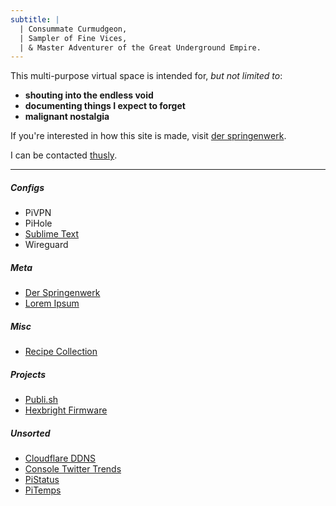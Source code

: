 ```yaml
---
subtitle: |
  | Consummate Curmudgeon,
  | Sampler of Fine Vices,
  | & Master Adventurer of the Great Underground Empire.
---
```


This multi-purpose virtual space is intended for, *but not limited to*:

- **shouting into the endless void**
- **documenting things I expect to forget**
- **malignant nostalgia**

If you're interested in how this site is made, visit [der springenwerk](/meta/der-springenwerk.html).

I can be contacted [thusly](mailto:jeremy@01001010.net?subject=Hi!).

---

##### Configs
- PiVPN
- PiHole
- [Sublime Text](/conf/sublime-text.html)
- Wireguard

##### Meta
- [Der Springenwerk](/meta/der-springenwerk.html)
- [Lorem Ipsum](/meta/lorem-ipsum.html)

##### Misc
- [Recipe Collection](/misc/recipes.html)


##### Projects
- [Publi.sh](https://www.github.com/subcurmudgeon/publi.sh)
- [Hexbright Firmware](https://www.github.com/subcurmudgeon/hexbright-firmware)

##### Unsorted
- [Cloudflare DDNS](/unsorted/cloudflare-ddns.html)
- [Console Twitter Trends](/unsorted/twittertrends.html)
- [PiStatus](/unsorted/pistatus.md)
- [PiTemps](/unsorted/pitemps.md)